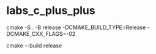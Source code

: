 # labs_c_plus_plus

cmake -S . -B release -DCMAKE_BUILD_TYPE=Release -DCMAKE_CXX_FLAGS=-02

cmake --build release
